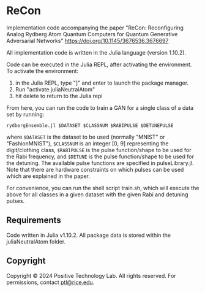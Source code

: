 # ReCon

Implementation code accompanying the paper "ReCon: Reconfiguring Analog Rydberg Atom Quantum Computers for Quantum Generative Adversarial Networks" https://doi.org/10.1145/3676536.3676697

All implementation code is written in the Julia language (version 1.10.2).

Code can be executed in the Julia REPL, after activating the environment.
To activate the environment: 

1. in the Julia REPL, type "]" and enter to launch the package manager. 
2. Run "activate juliaNeutralAtom"
3. hit delete to return to the Julia repl

From here, you can run the code to train a GAN for a single class of a data set by running:

```
rydbergEnsemble.jl $DATASET $CLASSNUM $RABIPULSE $DETUNEPULSE
```

where `$DATASET` is the dataset to be used (normally "MNIST" or "FashionMNIST"), `$CLASSNUM` is an integer [0, 9] representing the digit/clothing class, `$RABIPULSE` is the pulse function/shape to be used for the Rabi frequency, and `$DETUNE` is the pulse function/shape to be used for the detuning. The available pulse functions are specified in pulseLibrary.jl. Note that there are hardware constraints on which pulses can be used which are explained in the paper.

For convenience, you can run the shell script train.sh, which will execute the above for all classes in a given dataset with the given Rabi and detuning pulses.

## Requirements
Code written in Julia v1.10.2. All package data is stored within the juliaNeutralAtom folder.

## Copyright
Copyright © 2024 Positive Technology Lab. All rights reserved. For permissions, contact ptl@rice.edu.
